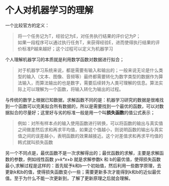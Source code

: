 个人对机器学习的理解
====
一个比较官方的定义：<br>
> 将一个任务记为T，经验记为E，对任务执行结果的评价记为P；<br>如果一段程序可以通过执行任务T，来获得经验E，进而使得执行结果的评价标准P越来越好；这个过程可以定义为机器学习

个人理解机器学习的本质就是利用数学函数对数据进行拟合；
>对于机器学习系统来说，都是需要有输入和输出的；一般来说无论是什么类型的输入（文本、图像、音频等）最终都需要转化为数字类型的数据作为算法输入，而算法输出的也是数字，需要后续转为人类可理解的信息。算法实际上可以理解为一个函数，将输入转化为输出的过程。

与传统的数学上根据已知数据，求解函数不同的是：机器学习研究的数据是很难找到一个函数可以完美拟合所有数据的，所以是需要找到一个最优的函数，可以对数据拟合的尽量好；这里好与劣的标准一般是用一个叫**损失函数**的值公式表示；
>例如：对所有样本点的输入使用函数进行转换，可以将函数的输出与真实值之间做差然后求和再求平均值，如果这个值越小，则说明函数的输出与真实值之间的误差越小，表明函数的效果越接近。这个对差值求和再求平均值的韩式就叫损失函数

另一个不同点是，最优函数不是一次求解得出的；最优函数的求解，主要是求解函数的参数，例如线性函数 *y=k\*x+b* 就是求解参数k 和 b的最优值，使得损失函数最小,求解过程是这样的：首先赋予k和b一个初始值，然后利用一些数学原理，去更新k和b的值，使得损失函数变小一些；需要更新多次才能得到k和b的近似最优值。至于为什么不能一次更新到，了解了更新原理之后就会理解。
